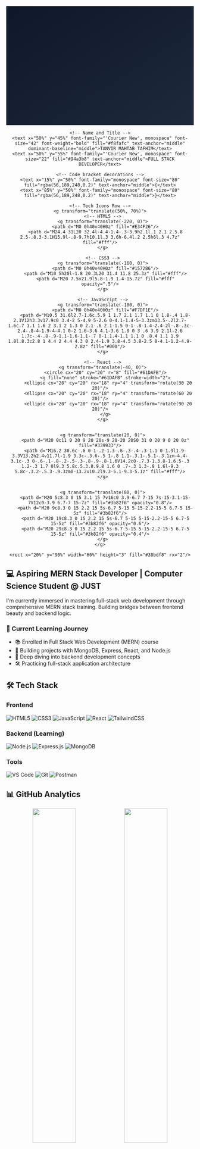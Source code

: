 
<div align="center">
  <svg width="100%" height="320px" xmlns="http://www.w3.org/2000/svg">
    <!-- Dark gradient background -->
    <defs>
      <linearGradient id="gradient" x1="0%" y1="0%" x2="100%" y2="100%">
        <stop offset="0%" stop-color="#0f172a" />
        <stop offset="100%" stop-color="#1e293b" />
      </linearGradient>
    </defs>
    <rect width="100%" height="100%" fill="url(#gradient)" />
    
    <!-- Name and Title -->
    <text x="50%" y="45%" font-family="'Courier New', monospace" font-size="42" font-weight="bold" fill="#f8fafc" text-anchor="middle" dominant-baseline="middle">TANVIR MAHTAB TAFHIM</text>
    <text x="50%" y="55%" font-family="'Courier New', monospace" font-size="22" fill="#94a3b8" text-anchor="middle">FULL STACK DEVELOPER</text>
    
    <!-- Code bracket decorations -->
    <text x="15%" y="50%" font-family="monospace" font-size="80" fill="rgba(56,189,248,0.2)" text-anchor="middle">{</text>
    <text x="85%" y="50%" font-family="monospace" font-size="80" fill="rgba(56,189,248,0.2)" text-anchor="middle">}</text>
    
    <!-- Tech Icons Row -->
    <g transform="translate(50%, 70%)">
      <!-- HTML5 -->
      <g transform="translate(-220, 0)">
        <path d="M0 0h40v40H0z" fill="#E34F26"/>
        <path d="M24.4 31L20 32.4l-4.4-1.4-.3-3.9h2.1l.1 2.1 2.5.8 2.5-.8.3-3.1H15.9l-.8-9.7h10.1l.3 3.6h-6.4l.2 2.5h6l.3 4.7z" fill="#fff"/>
      </g>
      
      <!-- CSS3 -->
      <g transform="translate(-160, 0)">
        <path d="M0 0h40v40H0z" fill="#1572B6"/>
        <path d="M10 5h20l-1.8 20.3L20 31.4 11.8 25.3z" fill="#fff"/>
        <path d="M20 7.5v21.9l5.8-1.9 1.4-15.7z" fill="#fff" opacity=".5"/>
      </g>
      
      <!-- JavaScript -->
      <g transform="translate(-100, 0)">
        <path d="M0 0h40v40H0z" fill="#F7DF1E"/>
        <path d="M10.5 31.6l2.7-1.6c.5.9 1 1.7 2.1 1.7 1.1 0 1.8-.4 1.8-2.1V12h3.3v17.9c0 3.4-2 5-4.9 5-2.6 0-4.1-1.4-5-3.3zm13.5-.2l2.7-1.6c.7 1.1 1.6 2 3.1 2 1.3 0 2.1-.6 2.1-1.5 0-1-.8-1.4-2.4-2l-.8-.3c-2.4-.8-4-1.9-4-4.1 0-2 1.6-3.6 4.1-3.6 1.8 0 3 .6 3.9 2.1l-2.6 1.7c-.4-.8-.9-1.1-1.6-1.1-.7 0-1.1.4-1.1 1.1 0 .8.4 1.1 1.9 1.8l.8.3c2.8 1 4.4 2 4.4 4.3 0 2.4-1.9 3.8-4.5 3.8-2.5 0-4.1-1.2-4.9-2.8z" fill="#000"/>
      </g>
      
      <!-- React -->
      <g transform="translate(-40, 0)">
        <circle cx="20" cy="20" r="8" fill="#61DAFB"/>
        <g fill="none" stroke="#61DAFB" stroke-width="2">
          <ellipse cx="20" cy="20" rx="18" ry="4" transform="rotate(30 20 20)"/>
          <ellipse cx="20" cy="20" rx="18" ry="4" transform="rotate(60 20 20)"/>
          <ellipse cx="20" cy="20" rx="18" ry="4" transform="rotate(90 20 20)"/>
        </g>
      </g>
      

      <g transform="translate(20, 0)">
        <path d="M20 0c11 0 20 9 20 20s-9 20-20 20S0 31 0 20 9 0 20 0z" fill="#339933"/>
        <path d="M16.2 30.6c-.6 0-1-.2-1.3-.6-.3-.4-.3-1.1 0-1.9l1.9-3.3V13.2h2.4v11.7l-1.9 3.3c-.3.6-.5 1-.8 1.1-.3.1-.5.1-.3.1zm-4.4-3.1c-.3 0-.6-.1-.8-.2-.5-.3-.8-.9-.8-1.6V14.2c0-.7.3-1.3.8-1.6.5-.3 1.2-.3 1.7 0l9.3 5.8c.5.3.8.9.8 1.6 0 .7-.3 1.3-.8 1.6l-9.3 5.8c-.3.2-.5.3-.9.3zm0-13.2v10.2l9.3-5.1-9.3-5.1z" fill="#fff"/>
      </g>
      
  
      <g transform="translate(80, 0)">
        <path d="M20 5c8.3 0 15 3.1 15 7v16c0 3.9-6.7 7-15 7s-15-3.1-15-7V12c0-3.9 6.7-7 15-7z" fill="#3b82f6" opacity="0.8"/>
        <path d="M20 9c8.3 0 15 2.2 15 5s-6.7 5-15 5-15-2.2-15-5 6.7-5 15-5z" fill="#3b82f6"/>
        <path d="M20 19c8.3 0 15 2.2 15 5s-6.7 5-15 5-15-2.2-15-5 6.7-5 15-5z" fill="#3b82f6" opacity="0.6"/>
        <path d="M20 29c8.3 0 15 2.2 15 5s-6.7 5-15 5-15-2.2-15-5 6.7-5 15-5z" fill="#3b82f6" opacity="0.4"/>
      </g>
    </g>

    <rect x="20%" y="90%" width="60%" height="3" fill="#38bdf8" rx="2"/>
  </svg>
</div>

## 💻 Aspiring MERN Stack Developer | Computer Science Student @ JUST

I'm currently immersed in mastering full-stack web development through comprehensive MERN stack training. Building bridges between frontend beauty and backend logic.

### 🚀 Current Learning Journey
- 📚 Enrolled in Full Stack Web Development (MERN) course
- 🔨 Building projects with MongoDB, Express, React, and Node.js
- 🌱 Deep diving into backend development concepts
- 🛠️ Practicing full-stack application architecture

## 🛠️ Tech Stack

### Frontend
![HTML5](https://img.shields.io/badge/HTML5-E34F26?style=for-the-badge&logo=html5&logoColor=white)
![CSS3](https://img.shields.io/badge/CSS3-1572B6?style=for-the-badge&logo=css3&logoColor=white)
![JavaScript](https://img.shields.io/badge/JavaScript-F7DF1E?style=for-the-badge&logo=javascript&logoColor=black)
![React](https://img.shields.io/badge/React-20232A?style=for-the-badge&logo=react&logoColor=61DAFB)
![TailwindCSS](https://img.shields.io/badge/Tailwind_CSS-38B2AC?style=for-the-badge&logo=tailwind-css&logoColor=white)

### Backend (Learning)
![Node.js](https://img.shields.io/badge/Node.js-43853D?style=for-the-badge&logo=node.js&logoColor=white)
![Express.js](https://img.shields.io/badge/Express.js-404D59?style=for-the-badge)
![MongoDB](https://img.shields.io/badge/MongoDB-4EA94B?style=for-the-badge&logo=mongodb&logoColor=white)

### Tools
![VS Code](https://img.shields.io/badge/VS_Code-007ACC?style=for-the-badge&logo=visual-studio-code&logoColor=white)
![Git](https://img.shields.io/badge/Git-F05032?style=for-the-badge&logo=git&logoColor=white)
![Postman](https://img.shields.io/badge/Postman-FF6C37?style=for-the-badge&logo=postman&logoColor=white)

## 📊 GitHub Analytics

<div align="center">
  <img width="48%" src="https://github-readme-stats.vercel.app/api?username=TaFhiM12&show_icons=true&theme=radical&hide_border=true" />
  <img width="48%" src="https://github-readme-stats.vercel.app/api/top-langs/?username=TaFhiM12&layout=compact&theme=radical&hide_border=true" />
</div>

<div align="center">
  <img src="https://streak-stats.demolab.com/?user=TaFhiM12&theme=radical&hide_border=true" alt="GitHub Streak" />
</div>

## 📫 Connect With Me

[![LinkedIn](https://img.shields.io/badge/LinkedIn-0077B5?style=for-the-badge&logo=linkedin&logoColor=white)](https://linkedin.com/in/tanvir-mahtab-tafhim-78161b285/)
[![Email](https://img.shields.io/badge/Email-D14836?style=for-the-badge&logo=gmail&logoColor=white)](mailto:your.email@example.com)
[![Course Progress](https://img.shields.io/badge/Course_Progress-4285F4?style=for-the-badge&logo=google-classroom&logoColor=white)](https://your-course-link.com)

## 🏆 GitHub Achievements

![](https://github-profile-trophy.vercel.app/?username=TaFhiM12&theme=radical&margin-w=15&no-frame=true)
